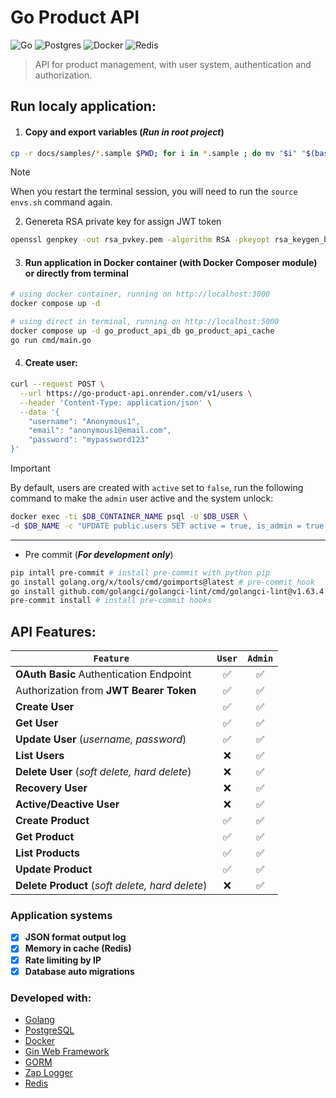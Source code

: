 

# Go Product API
![Go](https://img.shields.io/badge/go-%2300ADD8.svg?style=for-the-badge&logo=go&logoColor=white)
![Postgres](https://img.shields.io/badge/postgres-%23316192.svg?style=for-the-badge&logo=postgresql&logoColor=white)
![Docker](https://img.shields.io/badge/docker-%230db7ed.svg?style=for-the-badge&logo=docker&logoColor=white)
![Redis](https://img.shields.io/badge/redis-%23DD0031.svg?style=for-the-badge&logo=redis&logoColor=white)
<!-- ![Nginx](https://img.shields.io/badge/nginx-%23009639.svg?style=for-the-badge&logo=nginx&logoColor=white) -->

> API for product management, with user system, authentication and authorization.


## Run localy application:

1) #### Copy and export variables (*__Run in root project__*)
```bash
cp -r docs/samples/*.sample $PWD; for i in *.sample ; do mv "$i" "$(basename "$i" .sample)" ; done && source envs.sh
```
> [!NOTE]
> When you restart the terminal session, you will need to run the `source envs.sh` command again.

2) Genereta RSA private key for assign JWT token
```bash
openssl genpkey -out rsa_pvkey.pem -algorithm RSA -pkeyopt rsa_keygen_bits:2048
```

3) #### Run application in Docker container (with Docker Composer module) or directly from terminal
```bash
# using docker container, running on http://localhost:3000
docker compose up -d
```

```bash
# using direct in terminal, running on http://localhost:5000
docker compose up -d go_product_api_db go_product_api_cache
go run cmd/main.go
```

4) #### Create user:
```bash
curl --request POST \
  --url https://go-product-api.onrender.com/v1/users \
  --header 'Content-Type: application/json' \
  --data '{
	"username": "Anonymous1",
	"email": "anonymous1@email.com",
	"password": "mypassword123"
}'
```

> [!IMPORTANT]
> By default, users are created with `active` set to `false`, run the following command to make the `admin` user active and the system unlock:

```bash
docker exec -ti $DB_CONTAINER_NAME psql -U $DB_USER \
-d $DB_NAME -c "UPDATE public.users SET active = true, is_admin = true WHERE id = 1;"
```

---
- Pre commit (*__For development only__*)
```bash
pip intall pre-commit # install pre-commit with python pip
go install golang.org/x/tools/cmd/goimports@latest # pre-commit hook
go install github.com/golangci/golangci-lint/cmd/golangci-lint@v1.63.4 # pre-commit hook
pre-commit install # install pre-commit hooks
```

## API Features:

| `Feature` |  `User` | `Admin` |
| --- | :---: | :---: |
| **OAuth Basic** Authentication Endpoint | :white_check_mark: | :white_check_mark: |
| Authorization from **JWT Bearer Token** | :white_check_mark: | :white_check_mark: |
| **Create User** | :white_check_mark: | :white_check_mark: |
| **Get User** | :white_check_mark: | :white_check_mark: |
| **Update User** (*_username, password_*) | :white_check_mark: | :white_check_mark: |
| **List Users** | :x: | :white_check_mark: |
| **Delete User** (*_soft delete, hard delete_*) | :x: | :white_check_mark: |
| **Recovery User** | :x: | :white_check_mark: |
| **Active/Deactive User** | :x: | :white_check_mark: |
| **Create Product** | :white_check_mark: | :white_check_mark: |
| **Get Product** | :white_check_mark: | :white_check_mark: |
| **List Products** | :white_check_mark: | :white_check_mark: |
| **Update Product** | :white_check_mark: | :white_check_mark: |
| **Delete Product** (*_soft delete, hard delete_*) | :x: | :white_check_mark: |

### Application systems
- [x] **JSON format output log**
- [x] **Memory in cache (Redis)**
- [x] **Rate limiting by IP**
- [x] **Database auto migrations**
<!-- - [ ] **NGnix** proxy System -->

### Developed with:
- [Golang](https://go.dev/)
- [PostgreSQL](https://www.postgresql.org/)
- [Docker](https://www.docker.com/)
- [Gin Web Framework](https://gin-gonic.com/)
- [GORM](https://gorm.io/index.html)
- [Zap Logger](https://github.com/uber-go/zap)
- [Redis](https://github.com/redis/go-redis)
<!-- - [NGnix](https://nginx.org/) -->
